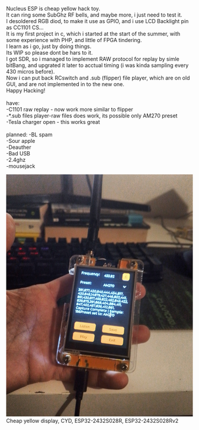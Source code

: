 Nucleus ESP is cheap yellow hack toy.</br>
It can ring some SubGhz RF bells, and maybe more, i just need to test it.</br>
I desoldered RGB diod, to make it use as GPIO, and i use LCD Backlight pin as CC1101 CS...</br>
It is my first project in c, which i started at the start of the summer, with some experience with PHP, and little of FPGA tindering.</br>
I learn as i go, just by doing things.</br>
Its WIP so please dont be hars to it.</br>
I got SDR, so i managed to implement RAW protocol for replay by simle bitBang, and upgrated it later to acctual timing (i was kinda sampling every 430 micros before).</br>
Now i can put back RCswitch and .sub (flipper) file player, which are on old GUI, and are not implemented in to the new one.</br>
Happy Hacking!</br>
</br>
have:</br>
-C1101 raw replay - now work more similar to flipper</br>
-*.sub files player-raw files does work, its possible only AM270 preset</br>
-Tesla charger open - this works great</br>
</br>
planned:
-BL spam</br>
-Sour apple</br>
-Deauther</br>
-Bad USB</br>
-2.4ghz</br>
-mousejack</br>

<img src="https://github.com/GthiN89/NucleusESP32/blob/main/images/IMG_20240924_193407_DRO.jpg">
</br>
Cheap yellow display, CYD, ESP32-2432S028R, ESP32-2432S028Rv2</br>
</br>
